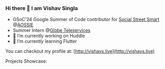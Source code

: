 ### Hi there 👋 I am Vishav Singla

- GSoC'24 Google Summer of Code contributor for [Social Street Smart](https://github.com/AOSSIE-Org/Social-Street-Smart) @[AOSSIE](https://github.com/AOSSIE-Org)
- Summer Intern @[Globe Teleservices](https://globeteleservices.com)
- 🔭 I’m currently working on Huddle 
- 🌱 I’m currently learning Flutter

You can checkout my profile at: [http://vishavs.live](http://vishavs.live)

Projects Showcase:

